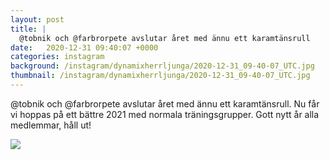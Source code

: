 ```yaml
---
layout: post
title: |
  @tobnik och @farbrorpete avslutar året med ännu ett karamtänsrull
date:   2020-12-31 09:40:07 +0000
categories: instagram
background: /instagram/dynamixherrljunga/2020-12-31_09-40-07_UTC.jpg
thumbnail: /instagram/dynamixherrljunga/2020-12-31_09-40-07_UTC.jpg
---
```

@tobnik och @farbrorpete avslutar året med ännu ett karamtänsrull. Nu får vi hoppas på ett bättre 2021 med normala träningsgrupper. Gott nytt år alla medlemmar, håll ut! 



<img src='/www-dynamix-herrljunga/instagram/dynamixherrljunga/2020-12-31_09-40-07_UTC.jpg' class='img-fluid' />
